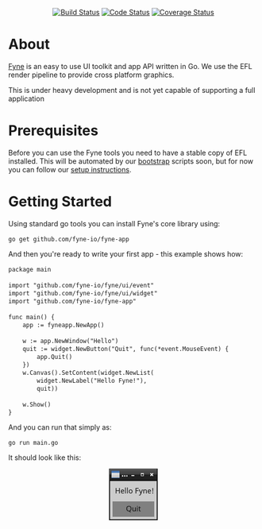 <p align="center">
  <a href="https://travis-ci.org/fyne-io/fyne"><img src="https://travis-ci.org/fyne-io/fyne.svg" alt="Build Status" /></a>
  <a href="https://goreportcard.com/report/github.com/fyne-io/fyne"><img src="https://goreportcard.com/badge/github.com/fyne-io/fyne" alt="Code Status" /></a>
  <a href='https://coveralls.io/github/fyne-io/fyne?branch=develop'><img src='https://coveralls.io/repos/github/fyne-io/fyne/badge.svg?branch=develop' alt='Coverage Status' /></a>
</p>

# About

[Fyne](http://fyne.io) is an easy to use UI toolkit and app API written in Go. We use the EFL render pipeline to provide cross platform graphics.

This is under heavy development and is not yet capable of supporting a full application

# Prerequisites

Before you can use the Fyne tools you need to have a stable copy of EFL installed. This will be automated by our [bootstrap](https://github.com/fyne-io/bootstrap/) scripts soon, but for now you can follow our [setup instructions](https://github.com/fyne-io/bootstrap/blob/master/README.md).

# Getting Started

Using standard go tools you can install Fyne's core library using:

    go get github.com/fyne-io/fyne-app

And then you're ready to write your first app - this example shows how:

    package main

    import "github.com/fyne-io/fyne/ui/event"
    import "github.com/fyne-io/fyne/ui/widget"
    import "github.com/fyne-io/fyne-app"

    func main() {
    	app := fyneapp.NewApp()

    	w := app.NewWindow("Hello")
    	quit := widget.NewButton("Quit", func(*event.MouseEvent) {
    		app.Quit()
    	})
    	w.Canvas().SetContent(widget.NewList(
    		widget.NewLabel("Hello Fyne!"),
    		quit))

    	w.Show()
    }

And you can run that simply as:

    go run main.go

It should look like this:

<p align="center" markdown="1">
  <img src="hello.png" alt="Fyne Screenshot" />
</p>
